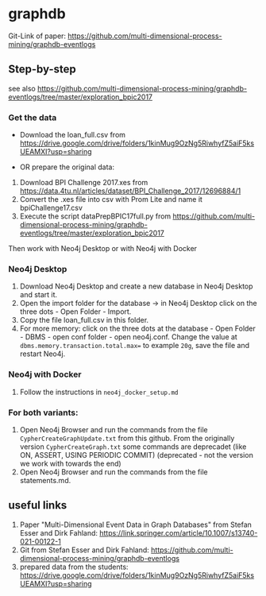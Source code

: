 # graphdb

Git-Link of paper: https://github.com/multi-dimensional-process-mining/graphdb-eventlogs

## Step-by-step

see also https://github.com/multi-dimensional-process-mining/graphdb-eventlogs/tree/master/exploration_bpic2017

### Get the data
* Download the loan_full.csv from https://drive.google.com/drive/folders/1kinMug9OzNg5RiwhyfZ5aiF5ksUEAMXI?usp=sharing


* OR prepare the original data:
1. Download BPI Challenge 2017.xes from https://data.4tu.nl/articles/dataset/BPI_Challenge_2017/12696884/1
1. Convert the .xes file into csv with Prom Lite and name it bpiChallenge17.csv
1. Execute the script dataPrepBPIC17full.py from https://github.com/multi-dimensional-process-mining/graphdb-eventlogs/tree/master/exploration_bpic2017

Then work with Neo4j Desktop or with Neo4j with Docker

### Neo4j Desktop

1. Download Neo4j Desktop and create a new database in Neo4j Desktop and start it.
1. Open the import folder for the database -> in Neo4j Desktop click on the three dots - Open Folder - Import.
1. Copy the file loan_full.csv in this folder.
1. For more memory: click on the three dots at the database - Open Folder - DBMS - open conf folder - open neo4j.conf.
Change the value at ```dbms.memory.transaction.total.max=``` to example ```20g```, save the file and restart Neo4j.

### Neo4j with Docker
1. Follow the instructions in ```neo4j_docker_setup.md```


### For both variants:
1. Open Neo4j Browser and run the commands from the file ```CypherCreateGraphUpdate.txt``` from this github. From the originally version ```CypherCreateGraph.txt``` some commands are deprecadet (like ON, ASSERT, USING PERIODIC COMMIT) (deprecated - not the version we work with towards the end)
2. Open Neo4j Browser and run the commands from the file statements.md.


## useful links
1. Paper "Multi-Dimensional Event Data in Graph Databases" from Stefan Esser and Dirk Fahland: https://link.springer.com/article/10.1007/s13740-021-00122-1
1. Git from Stefan Esser and Dirk Fahland: https://github.com/multi-dimensional-process-mining/graphdb-eventlogs
1. prepared data from the students: https://drive.google.com/drive/folders/1kinMug9OzNg5RiwhyfZ5aiF5ksUEAMXI?usp=sharing

